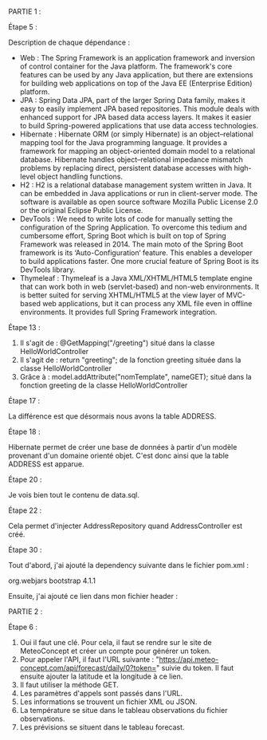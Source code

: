 PARTIE 1 :

Étape 5 :

Description de chaque dépendance :

- Web : The Spring Framework is an application framework and inversion of control container for the Java platform. The framework's core features can be used by any Java application, but there are extensions for building web applications on top of the Java EE (Enterprise Edition) platform.
- JPA : Spring Data JPA, part of the larger Spring Data family, makes it easy to easily implement JPA based repositories. This module deals with enhanced support for JPA based data access layers. It makes it easier to build Spring-powered applications that use data access technologies.
- Hibernate : Hibernate ORM (or simply Hibernate) is an object–relational mapping tool for the Java programming language. It provides a framework for mapping an object-oriented domain model to a relational database. Hibernate handles object–relational impedance mismatch problems by replacing direct, persistent database accesses with high-level object handling functions.
- H2 : H2 is a relational database management system written in Java. It can be embedded in Java applications or run in client-server mode. The software is available as open source software Mozilla Public License 2.0 or the original Eclipse Public License.
- DevTools : We need to write lots of code for manually setting the configuration of the Spring Application. To overcome this tedium and cumbersome effort, Spring Boot which is built on top of Spring Framework was released in 2014. The main moto of the Spring Boot framework is its ‘Auto-Configuration‘ feature. This enables a developer to build applications faster. One more crucial feature of Spring Boot is its DevTools library.
- Thymeleaf : Thymeleaf is a Java XML/XHTML/HTML5 template engine that can work both in web (servlet-based) and non-web environments. It is better suited for serving XHTML/HTML5 at the view layer of MVC-based web applications, but it can process any XML file even in offline environments. It provides full Spring Framework integration.


Étape 13 :

1. Il s'agit de : @GetMapping("/greeting") situé dans  la classe HelloWorldController
2. Il s'agit de : return "greeting"; de la fonction greeting située dans la classe HelloWorldController
3. Grâce à : model.addAttribute("nomTemplate", nameGET); situé dans la fonction greeting de la classe HelloWorldController


Étape 17 :

La différence est que désormais nous avons la table ADDRESS.


Étape 18 :

Hibernate permet de créer une base de données à partir d'un modèle provenant d'un domaine orienté objet.
C'est donc ainsi que la table ADDRESS est apparue.

Étape 20 :

Je vois bien tout le contenu de data.sql.


Étape 22 :

Cela permet d'injecter AddressRepository quand AddressController est créé.


Étape 30 :

Tout d'abord, j'ai ajouté la dependency suivante dans le fichier pom.xml :

<dependency>
			<groupId>org.webjars</groupId>
			<artifactId>bootstrap</artifactId>
			<version>4.1.1</version>
</dependency>

Ensuite, j'ai ajouté ce lien dans mon fichier header :

<link  href="webjars/bootstrap/4.1.1/css/bootstrap.min.css" rel="stylesheet">

PARTIE 2 :

Étape 6 :

1. Oui il faut une clé. Pour cela, il faut se rendre sur le site de MeteoConcept et créer un compte pour générer un token.
2. Pour appeler l'API, il faut l'URL suivante : "https://api.meteo-concept.com/api/forecast/daily/0?token=" suivie du token. Il faut ensuite ajouter la latitude et la longitude à ce lien.
3. Il faut utiliser la méthode GET.
4. Les paramètres d'appels sont passés dans l'URL.
5. Les informations se trouvent un fichier XML ou JSON.
6. La température se situe dans le tableau observations du fichier observations.
7. Les prévisions se situent dans le tableau forecast.